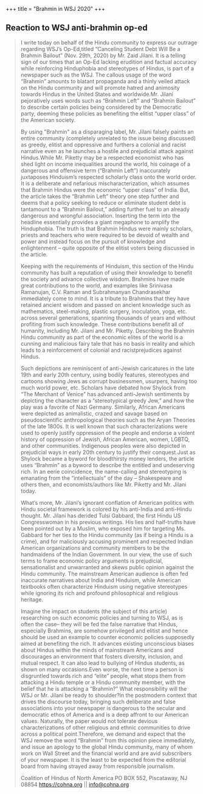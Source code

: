 +++
title = "Brahmin in WSJ 2020"
+++

## Reaction to WSJ anti-brahmin op-ed

> I write today on behalf of the Hindu community to express our outrage regarding WSJ’s Op-Ed,titled “Canceling Student Debt Will Be a Brahmin Bailout” (Nov. 29th, 2020) by Mr. Zaid Jilani. It is a telling sign of our times that an Op-Ed lacking erudition and factual accuracy while reinforcing Hinduphobia and stereotypes of Hindus, is part of a newspaper such as the WSJ. The callous usage of the word “Brahmin” amounts to blatant propaganda and a thinly veiled attack on the Hindu community and will promote hatred and animosity towards Hindus in the United States and worldwide.Mr. Jilani pejoratively uses words such as “Brahmin Left” and “Brahmin Bailout” to describe certain policies being considered by the Democratic party, deeming these policies as benefiting the elitist “upper class” of the American society. 
>
> By using "Brahmin" as a disparaging label, Mr. Jilani falsely paints an entire community (completely unrelated to the issue being discussed) as greedy, elitist and oppressive and furthers a colonial and racist narrative even as he launches a hostile and prejudicial attack against Hindus.While Mr. Piketty may be a respected economist who has shed light on income inequalities around the world, his coinage of a dangerous and offensive term (“Brahmin Left”) inaccurately juxtaposes Hinduism’s respected scholarly class onto the world order. It is a deliberate and nefarious mischaracterization, which assumes that Brahmin Hindus were the economic “upper class” of India. But, the article takes the “Brahmin Left” theory one step further and deems that a policy seeking to reduce or eliminate student debt is tantamount to a “Brahmin Bailout,” adding further fuel to an already dangerous and wrongful association. Inserting the term into the headline essentially provides a giant megaphone to amplify the Hinduphobia. The truth is that Brahmin Hindus were mainly scholars, priests and teachers who were required to be devoid of wealth and power and instead focus on the pursuit of knowledge and enlightenment – quite opposite of the elitist voters being discussed in the article. 
>
> Keeping with the requirements of Hinduism, this section of the Hindu community has built a reputation of using their knowledge to benefit the society and advance collective wisdom. Brahmins have made great contributions to the world, and examples like Srinivasa Ramanujan, C.V. Raman and Subrahmanyan Chandrasekhar immediately come to mind. It is a tribute to Brahmins that they have retained ancient wisdom and passed on ancient knowledge such as mathematics, steel-making, plastic surgery, inoculation, yoga, etc. across several generations, spanning thousands of years and without profiting from such knowledge. These contributions benefit all of humanity, including Mr. Jilani and Mr. Piketty. Describing the Brahmin Hindu community as part of the economic elites of the world is a cunning and malicious fairy tale that has no basis in reality and which leads to a reinforcement of colonial and racistprejudices against Hindus. 
>
> Such depictions are reminiscent of anti-Jewish caricatures in the late 19th and early 20th century, using bodily features, stereotypes and cartoons showing Jews as corrupt businessmen, usurpers, having too much world power, etc. Scholars have debated how Shylock from “The Merchant of Venice” has advanced anti-Jewish sentiments by depicting the character as a “stereotypical greedy Jew,” and how the play was a favorite of Nazi Germany. Similarly, African Americans were depicted as animalistic, crazed and savage based on pseudoscientific anthropological theories such as the Aryan Theories of the late 1800s. It is well known that such characterizations were used to openly justify oppression of the people and endorse a violent history of oppression of Jewish, African American, women, LGBTQ, and other communities. Indigenous peoples were also depicted in prejudicial ways in early 20th century to justify their conquest.Just as Shylock became a byword for bloodthirsty money lenders, the article uses “Brahmin” as a byword to describe the entitled and undeserving rich. In an eerie coincidence, the name-calling and stereotyping is emanating from the “intellectuals” of the day – Shakespeare and others then, and economists/authors like Mr. Piketty and Mr. Jilani today.
>
> What’s more, Mr. Jilani’s ignorant conflation of American politics with Hindu societal framework is colored by his anti-India and anti-Hindu thought. Mr. Jilani has derided Tulsi Gabbard, the first Hindu US Congresswoman in his previous writings. His lies and half-truths have been pointed out by a Muslim, who exposed him for targeting Ms. Gabbard for her ties to the Hindu community (as if being a Hindu is a crime), and for maliciously accusing prominent and respected Indian American organizations and community members to be the handmaidens of the Indian Government. In our view, the use of such terms to frame economic policy arguments is prejudicial, sensationalist and unwarranted and skews public opinion against the Hindu community. The mainstream American audience is often fed inaccurate narratives about India and Hinduism, while American textbooks often characterize Hinduism using negative stereotypes while ignoring its rich and profound philosophical and religious heritage. 
>
> Imagine the impact on students (the subject of this article) researching on such economic policies and turning to WSJ, as is often the case– they will be fed the false narrative that Hindus, especially Brahmins, are somehow privileged and elitist and hence should be used an example to counter economic policies supposedly aimed at benefiting the rich. It advances existing unconscious biases about Hindus within the minds of mainstream Americans and discourages an environment that fosters diversity, inclusion, and mutual respect. It can also lead to bullying of Hindus students, as shown on many occasions.Even worse, the next time a person is disgruntled towards rich and “elite” people, what stops them from attacking a Hindu temple or a Hindu community member, with the belief that he is attacking a “Brahmin?” What responsibility will the WSJ or Mr. Jilani be ready to shoulder?In the postmodern context that drives the discourse today, bringing such deliberate and false associations into your newspaper is dangerous to the secular and democratic ethos of America and is a deep affront to our American values. Naturally, the paper would not tolerate devious characterizations of other religious and ethnic communities to drive across a political point.Therefore, we demand and expect that the WSJ remove the word “Brahmin” from this opinion piece immediately, and issue an apology to the global Hindu community, many of whom work on Wall Street and the financial world and are avid subscribers of your newspaper. It is the least to be expected from the editorial board from having strayed away from responsible journalism.
>
> Coalition of Hindus of North America PO BOX 552, Piscataway, NJ 08854  https://cohna.org || info@cohna.org